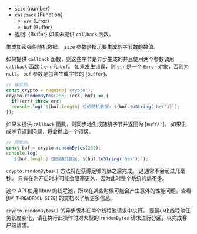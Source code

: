 <!-- YAML
added: v0.5.8
changes:
  - version: v9.0.0
    pr-url: https://github.com/nodejs/node/pull/16454
    description: Passing `null` as the `callback` argument now throws
                 `ERR_INVALID_CALLBACK`.
-->
* `size` {number}
* `callback` {Function}
  - `err` {Error}
  - `buf` {Buffer}
* 返回: {Buffer} 如果未提供 `callback` 函数。

生成加密强伪随机数据。
`size` 参数是指示要生成的字节数的数值。

如果提供 `callback` 函数，则这些字节是异步生成的并且使用两个参数调用 `callback` 函数：`err` 和 `buf`。
如果发生错误，则 `err` 是一个 `Error` 对象，否则为 `null`。
`buf` 参数是包含生成字节的 [`Buffer`]。

```js
// 异步的。
const crypto = require('crypto');
crypto.randomBytes(256, (err, buf) => {
  if (err) throw err;
  console.log(`${buf.length} 位的随机数据: ${buf.toString('hex')}`);
});
```

如果未提供 `callback` 函数，则同步地生成随机字节并返回为 [`Buffer`]。
如果生成字节遇到问题，将会抛出一个错误。

```js
// 同步的。
const buf = crypto.randomBytes(256);
console.log(
  `${buf.length} 位的随机数据: ${buf.toString('hex')}`);
```

`crypto.randomBytes()` 方法将在获得足够的熵之后完成。
这通常不会超过几毫秒。
只有在刚开启时才可能会阻塞更久，因为此时整个系统的熵不多。

这个 API 使用 libuv 的线程池，所以在某些时候可能会产生意外的性能问题，查看 [`UV_THREADPOOL_SIZE`] 的文档以了解更多信息。

`crypto.randomBytes()` 的异步版本在单个线程池请求中执行。 
要最小化线程池任务长度变化，请在执行此操作时对大型的 `randomBytes` 请求进行分区，以完成客户端请求。


